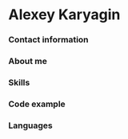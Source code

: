 

# Alexey Karyagin
### Contact information

### About me

### Skills

### Code example 

### Languages
